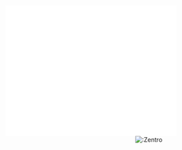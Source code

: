 <picture>
  <img align="left" width="400" src="/github-metrics.svg" alt="Metrics">
</picture>
<picture>
  <img align="right" width="200" src="https://count.getloli.com/get/@:Zentro" alt=":Zentro" />
</picture>
